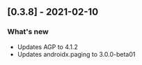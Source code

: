 ## [0.3.8] - 2021-02-10
### What's new
- Updates AGP to 4.1.2
- Updates androidx.paging to 3.0.0-beta01